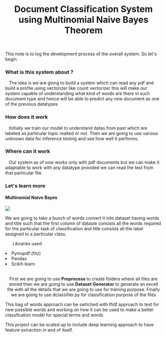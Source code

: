 <h1 align='center'> Document Classification System using Multinomial Naive Bayes Theorem </h1>
<br>

This note is to log the development process of the overall system. So let's begin 
<h3> What is this system about ? </h3>
<div align='left'>
    <p>&nbsp;&nbsp; The idea is we are going to build a system which can read any pdf and build a profile using vectorizer like count vectorizer this will make our system capable of understanding what kind of words are there in such document type and hence will be able to predict any new document as one of the previous datatypes </p>
</div>


<h3> How does it work </h3>

<div align='left'>
    <p>&nbsp;&nbsp; Initially we train our model to understand datas from past which are labeled as particular topic realted or not. Then we are going to use various unknown data for inference testing and see how well it performs. </p>
</div>

<h3> Where can  it work </h3>

<div align='left'>
    <p>&nbsp;&nbsp; Our system as of now works only with pdf documents but we can make it adaptable to work with any datatype provided we can read the text from that particular file.</p>
</div>

<h3>Let's learn more </h3>
<div align='left'>
    <h4><b> Multinomial Naive Bayes </b></h4>
    <img src='https://universe-files.vzaar.com/vzaar/vz2/daf/target/vz2dafd66cf49442ad9c840b1e6d74b211.jpg'>
    <p> We are going to take a bunch of words convert it into dataset having words and title such that the first column of dataste consists all the words required for the particular task of classification and title consists all the label assigned to a particular class. </p>
    <ul> Libraries used </ul>
        <li> Pymupdf (fitz) </li>
        <li> Pandas </li>
        <li> Scikit-learn </li>
    </ul>


<br>
<div align='center'>
    <p> First we are going to use <b>  Preprocess </b> to create folders where all files are stored then we are going to use <b> Dataset Generator</b> to  generate an excell file with all the details that we are going to use for training purpose. Finally we are going to use dclassifier.py for classification purpose  of the files
</div>


<div align='left'>
    <p> This bag of words approach can be swtiched with tfidf approach to test for new possible words and working on how it can be used to make a better classifcation model for special terms and words </p>
</div>


<div align='left'>
    <p> This project can be scaled up to include deep learning approach to have feature extraction in and of itself. </p>
</div>

